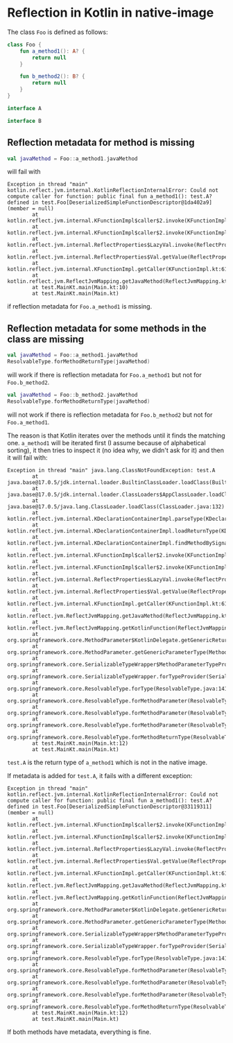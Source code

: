 # Reflection in Kotlin in native-image

The class `Foo` is defined as follows:

```kotlin
class Foo {
    fun a_method1(): A? {
        return null
    }

    fun b_method2(): B? {
        return null
    }
}

interface A

interface B
```

## Reflection metadata for method is missing

```kotlin
val javaMethod = Foo::a_method1.javaMethod
```

will fail with

```
Exception in thread "main" kotlin.reflect.jvm.internal.KotlinReflectionInternalError: Could not compute caller for function: public final fun a_method1(): test.A? defined in test.Foo[DeserializedSimpleFunctionDescriptor@1da402a9] (member = null)
        at kotlin.reflect.jvm.internal.KFunctionImpl$caller$2.invoke(KFunctionImpl.kt:88)
        at kotlin.reflect.jvm.internal.KFunctionImpl$caller$2.invoke(KFunctionImpl.kt:61)
        at kotlin.reflect.jvm.internal.ReflectProperties$LazyVal.invoke(ReflectProperties.java:63)
        at kotlin.reflect.jvm.internal.ReflectProperties$Val.getValue(ReflectProperties.java:32)
        at kotlin.reflect.jvm.internal.KFunctionImpl.getCaller(KFunctionImpl.kt:61)
        at kotlin.reflect.jvm.ReflectJvmMapping.getJavaMethod(ReflectJvmMapping.kt:63)
        at test.MainKt.main(Main.kt:10)
        at test.MainKt.main(Main.kt)
```

if reflection metadata for `Foo.a_method1` is missing.

## Reflection metadata for some methods in the class are missing

```kotlin
val javaMethod = Foo::a_method1.javaMethod
ResolvableType.forMethodReturnType(javaMethod)
```

will work if there is reflection metadata for `Foo.a_method1` but not for `Foo.b_method2`.

```kotlin
val javaMethod = Foo::b_method2.javaMethod
ResolvableType.forMethodReturnType(javaMethod)
```

will not work if there is reflection metadata for `Foo.b_method2` but not for `Foo.a_method1`.

The reason is that Kotlin iterates over the methods until it finds the matching one. `a_method1` will be iterated first
(I assume because of alphabetical sorting), it then tries to inspect it (no idea why, we didn't ask for it) and then it
will fail with:

```
Exception in thread "main" java.lang.ClassNotFoundException: test.A
        at java.base@17.0.5/jdk.internal.loader.BuiltinClassLoader.loadClass(BuiltinClassLoader.java:52)
        at java.base@17.0.5/jdk.internal.loader.ClassLoaders$AppClassLoader.loadClass(ClassLoaders.java:188)
        at java.base@17.0.5/java.lang.ClassLoader.loadClass(ClassLoader.java:132)
        at kotlin.reflect.jvm.internal.KDeclarationContainerImpl.parseType(KDeclarationContainerImpl.kt:273)
        at kotlin.reflect.jvm.internal.KDeclarationContainerImpl.loadReturnType(KDeclarationContainerImpl.kt:288)
        at kotlin.reflect.jvm.internal.KDeclarationContainerImpl.findMethodBySignature(KDeclarationContainerImpl.kt:198)
        at kotlin.reflect.jvm.internal.KFunctionImpl$caller$2.invoke(KFunctionImpl.kt:68)
        at kotlin.reflect.jvm.internal.KFunctionImpl$caller$2.invoke(KFunctionImpl.kt:61)
        at kotlin.reflect.jvm.internal.ReflectProperties$LazyVal.invoke(ReflectProperties.java:63)
        at kotlin.reflect.jvm.internal.ReflectProperties$Val.getValue(ReflectProperties.java:32)
        at kotlin.reflect.jvm.internal.KFunctionImpl.getCaller(KFunctionImpl.kt:61)
        at kotlin.reflect.jvm.ReflectJvmMapping.getJavaMethod(ReflectJvmMapping.kt:63)
        at kotlin.reflect.jvm.ReflectJvmMapping.getKotlinFunction(ReflectJvmMapping.kt:136)
        at org.springframework.core.MethodParameter$KotlinDelegate.getGenericReturnType(MethodParameter.java:914)
        at org.springframework.core.MethodParameter.getGenericParameterType(MethodParameter.java:510)
        at org.springframework.core.SerializableTypeWrapper$MethodParameterTypeProvider.getType(SerializableTypeWrapper.java:291)
        at org.springframework.core.SerializableTypeWrapper.forTypeProvider(SerializableTypeWrapper.java:107)
        at org.springframework.core.ResolvableType.forType(ResolvableType.java:1413)
        at org.springframework.core.ResolvableType.forMethodParameter(ResolvableType.java:1334)
        at org.springframework.core.ResolvableType.forMethodParameter(ResolvableType.java:1316)
        at org.springframework.core.ResolvableType.forMethodParameter(ResolvableType.java:1283)
        at org.springframework.core.ResolvableType.forMethodReturnType(ResolvableType.java:1228)
        at test.MainKt.main(Main.kt:12)
        at test.MainKt.main(Main.kt)
```

`test.A` is the return type of `a_method1` which is not in the native image.

If metadata is added for `test.A`, it fails with a different exception:

```
Exception in thread "main" kotlin.reflect.jvm.internal.KotlinReflectionInternalError: Could not compute caller for function: public final fun a_method1(): test.A? defined in test.Foo[DeserializedSimpleFunctionDescriptor@33119311] (member = null)
        at kotlin.reflect.jvm.internal.KFunctionImpl$caller$2.invoke(KFunctionImpl.kt:88)
        at kotlin.reflect.jvm.internal.KFunctionImpl$caller$2.invoke(KFunctionImpl.kt:61)
        at kotlin.reflect.jvm.internal.ReflectProperties$LazyVal.invoke(ReflectProperties.java:63)
        at kotlin.reflect.jvm.internal.ReflectProperties$Val.getValue(ReflectProperties.java:32)
        at kotlin.reflect.jvm.internal.KFunctionImpl.getCaller(KFunctionImpl.kt:61)
        at kotlin.reflect.jvm.ReflectJvmMapping.getJavaMethod(ReflectJvmMapping.kt:63)
        at kotlin.reflect.jvm.ReflectJvmMapping.getKotlinFunction(ReflectJvmMapping.kt:136)
        at org.springframework.core.MethodParameter$KotlinDelegate.getGenericReturnType(MethodParameter.java:914)
        at org.springframework.core.MethodParameter.getGenericParameterType(MethodParameter.java:510)
        at org.springframework.core.SerializableTypeWrapper$MethodParameterTypeProvider.getType(SerializableTypeWrapper.java:291)
        at org.springframework.core.SerializableTypeWrapper.forTypeProvider(SerializableTypeWrapper.java:107)
        at org.springframework.core.ResolvableType.forType(ResolvableType.java:1413)
        at org.springframework.core.ResolvableType.forMethodParameter(ResolvableType.java:1334)
        at org.springframework.core.ResolvableType.forMethodParameter(ResolvableType.java:1316)
        at org.springframework.core.ResolvableType.forMethodParameter(ResolvableType.java:1283)
        at org.springframework.core.ResolvableType.forMethodReturnType(ResolvableType.java:1228)
        at test.MainKt.main(Main.kt:12)
        at test.MainKt.main(Main.kt)
```

If both methods have metadata, everything is fine.
